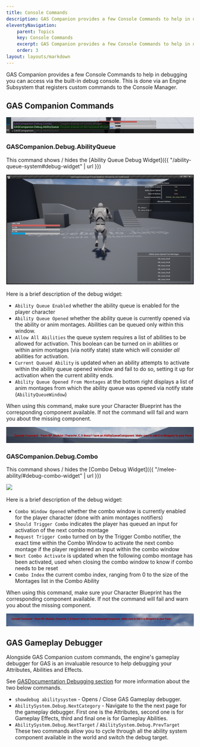 ```yaml
---
title: Console Commands
description: GAS Companion provides a few Console Commands to help in debugging
eleventyNavigation:
    parent: Topics
    key: Console Commands
    excerpt: GAS Companion provides a few Console Commands to help in debugging
    order: 3
layout: layouts/markdown
---
```


GAS Companion provides a few Console Commands to help in debugging you can access via the built-in debug console. This is done via an Engine Subsystem that registers custom commands to the Console Manager.

## GAS Companion Commands

![](commands.png)

### GASCompanion.Debug.AbilityQueue

This command shows / hides the [Ability Queue Debug Widget]({{ "/ability-queue-system#debug-widget" | url }})

![](ability-queue-debug-widget.png)

Here is a brief description of the debug widget:

- `Ability Queue Enabled` whether the ability queue is enabled for the player character
- `Ability Queue Opened` whether the ability queue is currently opened via the ability or anim montages. Abilities can be queued only within this window.
- `Allow All Abilities` the queue system requires a list of abilities to be allowed for activation. This boolean can be turned on in abilities or within anim montages (via notify state) state which will consider *all* abilities for activation.
- `Current Queued Ability` is updated when an ability attempts to activate within the ability queue opened window and fail to do so, setting it up for activation when the current ability ends.
- `Ability Queue Opened From Montages` at the bottom right displays a list of anim montages from which the ability queue was opened via notify state (`AbilityQueueWindow`)

When using this command, make sure your Character Blueprint has the corresponding component available. If not the command will fail and warn you about the missing component.

![](no_ability_queue_component.png)

### GASCompanion.Debug.Combo

This command shows / hides the [Combo Debug Widget]({{ "/melee-ability/#debug-combo-widget" | url }})

![](../melee-ability/combo.gif)


Here is a brief description of the debug widget:

- `Combo Window Opened` whether the combo window is currently enabled for the player character (done with anim montages notifiers)
- `Should Trigger Combo` indicates the player has queued an input for activation of the next combo montage
- `Request Trigger Combo` turned on by the Trigger Combo notifier, the exact time within the Combo Window to activate the next combo montage if the player registered an input within the combo window
- `Next Combo Activate` is updated when the following combo montage has been activated, used when closing the combo window to know if combo needs to be reset
- `Combo Index` the current combo index, ranging from 0 to the size of the Montages list in the Combo Ability

When using this command, make sure your Character Blueprint has the corresponding component available. If not the command will fail and warn you about the missing component.

![](no_combo_component.png)

## GAS Gameplay Debugger

Alongside GAS Companion custom commands, the engine's gameplay debugger for GAS is an invaluable resource to help debugging your Attributes, Abilities and Effects.

See [GASDocumentation Debugging section](https://github.com/tranek/GASDocumentation#debugging) for more information about the two below commands.

- `showdebug abilitysystem` - Opens / Close GAS Gameplay debugger.
- `AbilitySystem.Debug.NextCategory` - Navigate to the the next page for the gameplay debugger. First one is the Attributes, second one is for Gameplay Effects, third and final one is for Gameplay Abilities.
- `AbilitySystem.Debug.NextTarget` / `AbilitySystem.Debug.PrevTarget` These two commands allow you to cycle through all the ability system component available in the world and switch the debug target.